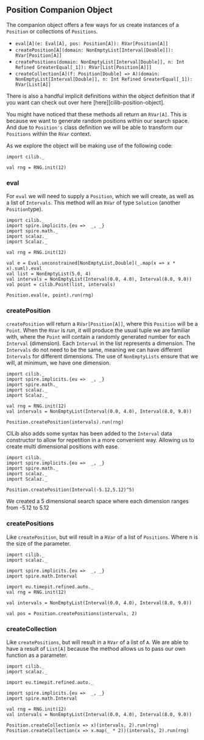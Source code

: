 ## Position Companion Object

The companion object offers a few ways for us create instances of a `Position` or collections of `Positions`.

- `eval[A](e: Eval[A], pos: Position[A]): RVar[Position[A]]` 
- `createPosition[A](domain: NonEmptyList[Interval[Double]]): RVar[Position[A]]` 
- `createPositions(domain: NonEmptyList[Interval[Double]], n: Int Refined GreaterEqual[_1]): RVar[List[Position[A]]]` 
- `createCollection[A](f: Position[Double] => A)(domain: NonEmptyList[Interval[Double]], n: Int Refined GreaterEqual[_1]): RVar[List[A]]` 

There is also a handful implicit definitions within the object definition that if you want can check out over here [here][cilib-position-object].

You might have noticed that these methods all return an `RVar[A]`.
This is because we want to generate random positions within our search space.
And due to `Position's` class definition we will be able to transform our `Positions` within the `RVar` context.

As we explore the object will be making use of the following code: 

```tut:book:invisible
import cilib._
```
```tut:book:silent
val rng = RNG.init(12)
```

### eval

For `eval` we will need to supply a `Position`, which we will create, as well as a list of `Intervals`.
This method will an `RVar` of type `Solution` (another `Position`type).
```tut:book:invisible
import cilib._
import spire.implicits.{eu =>  _, _}
import spire.math._
import scalaz._
import Scalaz._

val rng = RNG.init(12)
```
```tut:book:silent
val e = Eval.unconstrained[NonEmptyList,Double](_.map(x => x * x).suml).eval
val list = NonEmptyList(5.0, 4)
val intervals = NonEmptyList(Interval(0.0, 4.0), Interval(8.0, 9.0))
val point = cilib.Point(list, intervals)
```
```tut:book
Position.eval(e, point).run(rng)
```

### createPosition

`createPosition` will return a `RVar[Position[A]]`, where this `Position` will be a `Point`.
When the `RVar` is *run*, it will produce the usual tuple we are familiar with, where the `Point` will contain a randomly generated number
for each `Interval` (dimension).
Each `Interval` in the list represents a dimension.
The `Intervals` do not need to be the same, meaning we can have different `Intervals` for different dimensions.
The use of `NonEmptyLists` ensure that we will, at minimum, we have one dimension.

```tut:book:invisible
import cilib._
import spire.implicits.{eu =>  _, _}
import spire.math._
import scalaz._
import Scalaz._

val rng = RNG.init(12)
val intervals = NonEmptyList(Interval(0.0, 4.0), Interval(8.0, 9.0))
```
```tut:book
Position.createPosition(intervals).run(rng)
```

CILib also adds some syntax has been added to the `Interval` data constructor to allow for repetition in a more convenient way.
Allowing us to create multi dimensional positions with ease.

```tut:book:invisible
import cilib._
import spire.implicits.{eu =>  _, _}
import spire.math._
import scalaz._
import Scalaz._
```
```tut:book
Position.createPosition(Interval(-5.12,5.12)^5)
```

We created a 5 dimensional search space where each dimension ranges from -5.12 to 5.12

### createPositions

Like `createPosition`, but will result in a `RVar` of a list of `Positions`.
Where n is the size of the parameter.

```tut:book:invisible
import cilib._
import scalaz._

import spire.implicits.{eu =>  _, _}
import spire.math.Interval

import eu.timepit.refined.auto._
val rng = RNG.init(12)
```
```tut:book:silent
val intervals = NonEmptyList(Interval(0.0, 4.0), Interval(8.0, 9.0))
```
```tut:book
val pos = Position.createPositions(intervals, 2)
```

### createCollection

Like `createPositions`, but will result in a `RVar` of a list of `A`.
We are able to have a result of `List[A]` because the method allows us to pass our own function as a parameter.

```tut:book:invisible
import cilib._
import scalaz._

import eu.timepit.refined.auto._

import spire.implicits.{eu =>  _, _}
import spire.math.Interval

val rng = RNG.init(12)
val intervals = NonEmptyList(Interval(0.0, 4.0), Interval(8.0, 9.0))
```
```tut:book
Position.createCollection(x => x)(intervals, 2).run(rng)
Position.createCollection(x => x.map(_ * 2))(intervals, 2).run(rng)
```